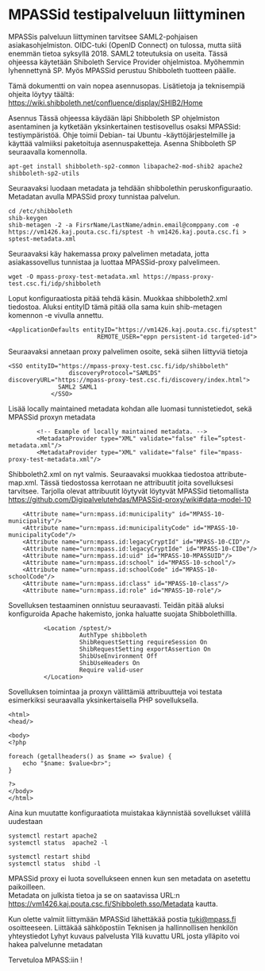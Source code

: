 # MPASSid testipalveluun liittyminen

MPASSis palveluun liittyminen tarvitsee SAML2-pohjaisen asiakasohjelmiston. OIDC-tuki (OpenID Connect) on tulossa, mutta siitä enemmän tietoa syksyllä 2018. SAML2 toteutuksia on useita. Tässä ohjeessa käytetään Shiboleth Service Provider ohjelmistoa. Myöhemmin lyhennettynä SP. Myös MPASSid perustuu Shibboleth tuotteen päälle.

Tämä dokumentti on vain nopea asennusopas. Lisätietoja ja teknisempiä ohjeita löytyy täältä:
https://wiki.shibboleth.net/confluence/display/SHIB2/Home

Asennus
Tässä ohjeessa käydään läpi Shibboleth SP ohjelmiston asentaminen ja kytketään
yksinkertainen testisovellus osaksi MPASSid: testiympäristöä. 
Ohje toimii  Debian- tai Ubuntu -käyttöjärjestelmille ja käyttää valmiiksi paketoituja asennuspaketteja. 
Asenna Shibboleth SP seuraavalla komennolla.

```
apt-get install shibboleth-sp2-common libapache2-mod-shib2 apache2 shibboleth-sp2-utils
```

Seuraavaksi luodaan metadata ja tehdään shibbolethin peruskonfiguraatio. Metadatan avulla MPASSid proxy tunnistaa palvelun.

```
cd /etc/shibboleth 
shib-keygen
shib-metagen -2 -a FirsrName/LastName/admin.email@comppany.com -e https://vm1426.kaj.pouta.csc.fi/sptest -h vm1426.kaj.pouta.csc.fi > sptest-metadata.xml
```

Seuraavaksi käy hakemassa proxy palvelimen metadata, jotta asiakassovellus tunnistaa ja luottaa MPASSid-proxy palvelimeen.

```
wget -O mpass-proxy-test-metadata.xml https://mpass-proxy-test.csc.fi/idp/shibboleth
```

Loput konfiguraatiosta pitää tehdä käsin. Muokkaa shibboleth2.xml tiedostoa. 
Aluksi entityID tämä pitää olla sama kuin shib-metagen komennon -e vivulla annettu.

```
<ApplicationDefaults entityID="https://vm1426.kaj.pouta.csc.fi/sptest"
                         REMOTE_USER="eppn persistent-id targeted-id">
```

Seuraavaksi annetaan proxy palvelimen osoite, sekä siihen liittyviä tietoja

```
<SSO entityID="https://mpass-proxy-test.csc.fi/idp/shibboleth"
                 discoveryProtocol="SAMLDS" discoveryURL="https://mpass-proxy-test.csc.fi/discovery/index.html">
              SAML2 SAML1
            </SSO>
```

Lisää locally maintained metadata kohdan alle luomasi tunnistetiedot, sekä MPASSid proxyn metadata

```
        <!-- Example of locally maintained metadata. -->
        <MetadataProvider type="XML" validate="false" file=”sptest-metadata.xml"/>
        <MetadataProvider type="XML" validate="false" file="mpass-proxy-test-metadata.xml"/>
```

Shibboleth2.xml on nyt valmis. Seuraavaksi  muokkaa tiedostoa attribute-map.xml. Tässä tiedostossa kerrotaan ne attribuutit joita sovelluksesi tarvitsee. Tarjolla olevat attribuutit löytyvät  löytyvät MPASSid tietomallista https://github.com/Digipalvelutehdas/MPASSid-proxy/wiki#data-model-10

```
    <Attribute name="urn:mpass.id:municipality" id="MPASS-10-municipality"/>
    <Attribute name="urn:mpass.id:municipalityCode" id="MPASS-10-municipalityCode"/>
    <Attribute name="urn:mpass.id:legacyCryptId" id="MPASS-10-CID"/>
    <Attribute name="urn:mpass.id:legacyCryptIde" id="MPASS-10-CIDe"/>
    <Attribute name="urn:mpass.id:uid" id="MPASS-10-MPASSUID"/>
    <Attribute name="urn:mpass.id:school" id="MPASS-10-school"/>
    <Attribute name="urn:mpass.id:schoolCode" id="MPASS-10-schoolCode"/>
    <Attribute name="urn:mpass.id:class" id="MPASS-10-class"/>
    <Attribute name="urn:mpass.id:role" id="MPASS-10-role"/>
```

Sovelluksen testaaminen onnistuu seuraavasti. Teidän pitää aluksi konfiguroida Apache hakemisto, jonka haluatte suojata Shibbolethillla. 

```
          <Location /sptest/>
                    AuthType shibboleth
                    ShibRequestSetting requireSession On
                    ShibRequestSetting exportAssertion On
                    ShibUseEnvironment Off
                    ShibUseHeaders On
                    Require valid-user
          </Location>
```

Sovelluksen toimintaa ja proxyn välittämiä attribuutteja voi testata esimerkiksi seuraavalla yksinkertaisella PHP sovelluksella.

```
<html>
<head/>

<body>
<?php

foreach (getallheaders() as $name => $value) {
    echo "$name: $value<br>";
}

?>
</body>
</html>
```

Aina kun muutatte konfiguraatiota muistakaa käynnistää sovellukset välillä uudestaan 

```
systemctl restart apache2
systemctl status  apache2 -l

systemctl restart shibd
systemctl status  shibd -l
```

MPASSid proxy ei luota  sovellukseen ennen kun sen metadata on asetettu paikoilleen.  
Metadata on julkista tietoa ja se on saatavissa URL:n https://vm1426.kaj.pouta.csc.fi/Shibboleth.sso/Metadata kautta.

Kun olette valmiit liittymään MPASSid lähettäkää postia tuki@mpass.fi osoitteeseen. Liittäkää sähköpostiin
Teknisen ja hallinnollisen henkilön yhteystiedot
Lyhyt kuvaus palvelusta
Yllä kuvattu URL josta ylläpito voi hakea palvelunne metadatan

Tervetuloa MPASS:iin !

